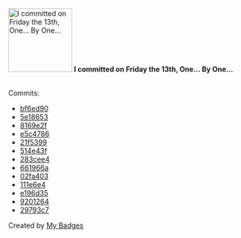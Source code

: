 <img src="https://my-badges.github.io/my-badges/friday-13.png" alt="I committed on Friday the 13th, One… By One…" title="I committed on Friday the 13th, One… By One…" width="128">
<strong>I committed on Friday the 13th, One… By One…</strong>
<br><br>

Commits:

- <a href="https://github.com/j0sh3rs/j0sh3rs/commit/bf6ed90cbda47569e42721186953c53490d277e9">bf6ed90</a>
- <a href="https://github.com/j0sh3rs/k3s-at-home/commit/5e1865395cd1828db36a2ecf20f0f9bae022afa2">5e18653</a>
- <a href="https://github.com/j0sh3rs/k3s-at-home/commit/8169e2fa70f6b44cf74a9fec2f2a837ba213033e">8169e2f</a>
- <a href="https://github.com/j0sh3rs/k3s-at-home/commit/e5c47866a0d1241882078a832ee735ce492f0d80">e5c4786</a>
- <a href="https://github.com/j0sh3rs/k3s-at-home/commit/21f5399704eb49426e3c781190b8a4ac5b885087">21f5399</a>
- <a href="https://github.com/j0sh3rs/k3s-at-home/commit/514e43fe8af4ebf945a4f19c748da90f889cee38">514e43f</a>
- <a href="https://github.com/j0sh3rs/k3s-at-home/commit/283cee4cf0f980327b6e40eec1b3729dd00a395b">283cee4</a>
- <a href="https://github.com/j0sh3rs/k3s-at-home/commit/661966aafbcfbb4a74217f6cc024e8c0474f1725">661966a</a>
- <a href="https://github.com/j0sh3rs/k3s-at-home/commit/02fa4035ec81989d4b06345bc35ed4737d2f879c">02fa403</a>
- <a href="https://github.com/j0sh3rs/k3s-at-home/commit/111e6e471d5dbfe3b2cdcd96db3a2c877d29e4fb">111e6e4</a>
- <a href="https://github.com/j0sh3rs/k3s-at-home/commit/e196d35793dd96b3d1a6a73ec13c363df5041d15">e196d35</a>
- <a href="https://github.com/j0sh3rs/k3s-at-home/commit/9201264e68f7f1dc49fe5d2e59ed0ac787bc60a1">9201264</a>
- <a href="https://github.com/j0sh3rs/k3s-at-home/commit/29793c718b5fca157a8000985d767b3ffa03f566">29793c7</a>


Created by <a href="https://github.com/my-badges/my-badges">My Badges</a>